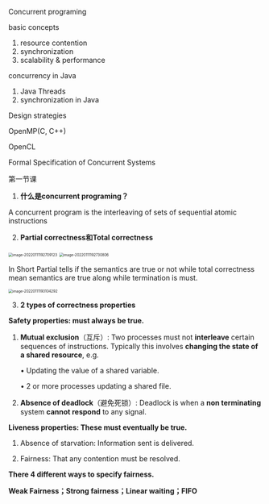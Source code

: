 Concurrent programing

basic concepts

1. resource contention
2. synchronization
3. scalability & performance

concurrency in Java

1. Java Threads
2. synchronization in Java

Design strategies

OpenMP(C, C++)

OpenCL

Formal Specification of Concurrent Systems

第一节课

1. **什么是concurrent programing？**

A concurrent program is the interleaving of sets of sequential atomic instructions

2. **Partial correctness和Total correctness**

<img src="C:\Users\Enjiang He\AppData\Roaming\Typora\typora-user-images\image-20220111192709123.png" alt="image-20220111192709123" style="zoom:50%;" />

<img src="C:\Users\Enjiang He\AppData\Roaming\Typora\typora-user-images\image-20220111192730806.png" alt="image-20220111192730806" style="zoom:50%;" />

In Short Partial tells if the semantics are true or not while total correctness mean semantics are true along while termination is must.

<img src="C:\Users\Enjiang He\AppData\Roaming\Typora\typora-user-images\image-20220111193104292.png" alt="image-20220111193104292" style="zoom:50%;" />

3. **2 types of correctness properties**

**Safety properties: must always be true.**

1. **Mutual exclusion**（互斥）: Two processes must not **interleave** certain sequences of instructions. Typically this involves **changing the state of a shared resource**, e.g. 

   • Updating the value of a shared variable. 

   • 2 or more processes updating a shared file.

2. **Absence of deadlock**（避免死锁）: Deadlock is when a **non terminating** system **cannot respond** 		to any signal.

**Liveness properties: These must eventually be true.**

1. Absence of starvation: Information sent is delivered. 

2. Fairness: That any contention must be resolved.

**There 4 different ways to specify fairness.**

**Weak Fairness；Strong fairness；Linear waiting；FIFO**